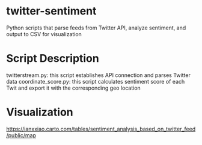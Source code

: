 # twitter-sentiment
Python scripts that parse feeds from Twitter API, analyze sentiment, and output to CSV for visualization

# Script Description

twitterstream.py: this script establishes API connection and parses Twitter data
coordinate_score.py: this script calculates sentiment score of each Twit and export it with the corresponding geo location

# Visualization
https://ianxxiao.carto.com/tables/sentiment_analysis_based_on_twitter_feed/public/map
